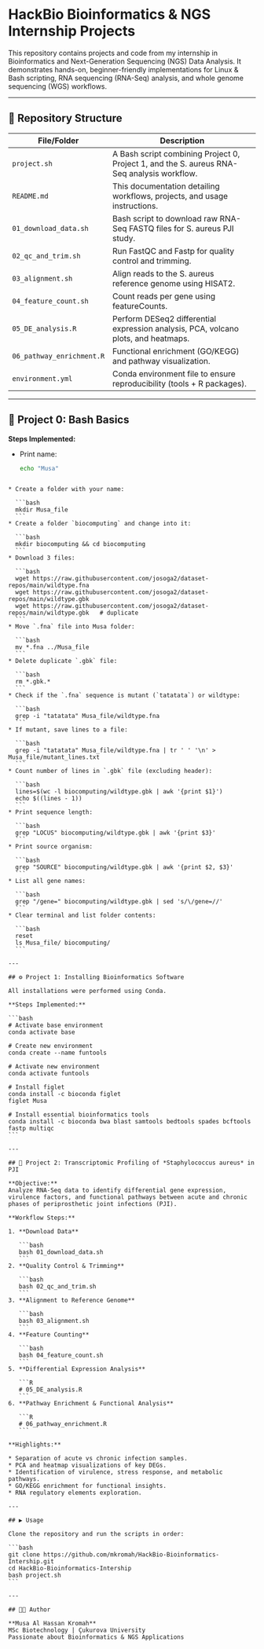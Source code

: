 # HackBio Bioinformatics & NGS Internship Projects

This repository contains projects and code from my internship in Bioinformatics and Next-Generation Sequencing (NGS) Data Analysis. It demonstrates hands-on, beginner-friendly implementations for Linux & Bash scripting, RNA sequencing (RNA-Seq) analysis, and whole genome sequencing (WGS) workflows.

---

## 📂 Repository Structure

| File/Folder | Description |
|-------------|-------------|
| `project.sh` | A Bash script combining Project 0, Project 1, and the S. aureus RNA-Seq analysis workflow. |
| `README.md` | This documentation detailing workflows, projects, and usage instructions. |
| `01_download_data.sh` | Bash script to download raw RNA-Seq FASTQ files for S. aureus PJI study. |
| `02_qc_and_trim.sh` | Run FastQC and Fastp for quality control and trimming. |
| `03_alignment.sh` | Align reads to the S. aureus reference genome using HISAT2. |
| `04_feature_count.sh` | Count reads per gene using featureCounts. |
| `05_DE_analysis.R` | Perform DESeq2 differential expression analysis, PCA, volcano plots, and heatmaps. |
| `06_pathway_enrichment.R` | Functional enrichment (GO/KEGG) and pathway visualization. |
| `environment.yml` | Conda environment file to ensure reproducibility (tools + R packages). |

---

## 🧪 Project 0: Bash Basics

**Steps Implemented:**

- Print name:
  ```bash
  echo "Musa"
````

* Create a folder with your name:

  ```bash
  mkdir Musa_file
  ```
* Create a folder `biocomputing` and change into it:

  ```bash
  mkdir biocomputing && cd biocomputing
  ```
* Download 3 files:

  ```bash
  wget https://raw.githubusercontent.com/josoga2/dataset-repos/main/wildtype.fna
  wget https://raw.githubusercontent.com/josoga2/dataset-repos/main/wildtype.gbk
  wget https://raw.githubusercontent.com/josoga2/dataset-repos/main/wildtype.gbk   # duplicate
  ```
* Move `.fna` file into Musa folder:

  ```bash
  mv *.fna ../Musa_file
  ```
* Delete duplicate `.gbk` file:

  ```bash
  rm *.gbk.*
  ```
* Check if the `.fna` sequence is mutant (`tatatata`) or wildtype:

  ```bash
  grep -i "tatatata" Musa_file/wildtype.fna
  ```
* If mutant, save lines to a file:

  ```bash
  grep -i "tatatata" Musa_file/wildtype.fna | tr ' ' '\n' > Musa_file/mutant_lines.txt
  ```
* Count number of lines in `.gbk` file (excluding header):

  ```bash
  lines=$(wc -l biocomputing/wildtype.gbk | awk '{print $1}')
  echo $((lines - 1))
  ```
* Print sequence length:

  ```bash
  grep "LOCUS" biocomputing/wildtype.gbk | awk '{print $3}'
  ```
* Print source organism:

  ```bash
  grep "SOURCE" biocomputing/wildtype.gbk | awk '{print $2, $3}'
  ```
* List all gene names:

  ```bash
  grep "/gene=" biocomputing/wildtype.gbk | sed 's/\/gene=//'
  ```
* Clear terminal and list folder contents:

  ```bash
  reset
  ls Musa_file/ biocomputing/
  ```

---

## ⚙️ Project 1: Installing Bioinformatics Software

All installations were performed using Conda.

**Steps Implemented:**

```bash
# Activate base environment
conda activate base

# Create new environment
conda create --name funtools

# Activate new environment
conda activate funtools

# Install figlet
conda install -c bioconda figlet
figlet Musa

# Install essential bioinformatics tools
conda install -c bioconda bwa blast samtools bedtools spades bcftools fastp multiqc
```

---

## 🧬 Project 2: Transcriptomic Profiling of *Staphylococcus aureus* in PJI

**Objective:**
Analyze RNA-Seq data to identify differential gene expression, virulence factors, and functional pathways between acute and chronic phases of periprosthetic joint infections (PJI).

**Workflow Steps:**

1. **Download Data**

   ```bash
   bash 01_download_data.sh
   ```
2. **Quality Control & Trimming**

   ```bash
   bash 02_qc_and_trim.sh
   ```
3. **Alignment to Reference Genome**

   ```bash
   bash 03_alignment.sh
   ```
4. **Feature Counting**

   ```bash
   bash 04_feature_count.sh
   ```
5. **Differential Expression Analysis**

   ```R
   # 05_DE_analysis.R
   ```
6. **Pathway Enrichment & Functional Analysis**

   ```R
   # 06_pathway_enrichment.R
   ```

**Highlights:**

* Separation of acute vs chronic infection samples.
* PCA and heatmap visualizations of key DEGs.
* Identification of virulence, stress response, and metabolic pathways.
* GO/KEGG enrichment for functional insights.
* RNA regulatory elements exploration.

---

## ▶️ Usage

Clone the repository and run the scripts in order:

```bash
git clone https://github.com/mkromah/HackBio-Bioinformatics-Intership.git
cd HackBio-Bioinformatics-Intership
bash project.sh
```

---

## 👨‍💻 Author

**Musa Al Hassan Kromah**
MSc Biotechnology | Çukurova University
Passionate about Bioinformatics & NGS Applications
